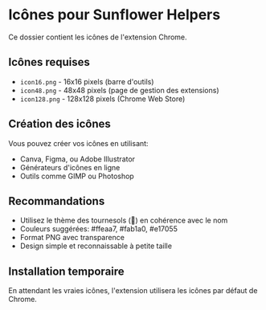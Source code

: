 # Icônes pour Sunflower Helpers

Ce dossier contient les icônes de l'extension Chrome.

## Icônes requises

- `icon16.png` - 16x16 pixels (barre d'outils)
- `icon48.png` - 48x48 pixels (page de gestion des extensions)
- `icon128.png` - 128x128 pixels (Chrome Web Store)

## Création des icônes

Vous pouvez créer vos icônes en utilisant:
- Canva, Figma, ou Adobe Illustrator
- Générateurs d'icônes en ligne
- Outils comme GIMP ou Photoshop

## Recommandations

- Utilisez le thème des tournesols (🌻) en cohérence avec le nom
- Couleurs suggérées: #ffeaa7, #fab1a0, #e17055
- Format PNG avec transparence
- Design simple et reconnaissable à petite taille

## Installation temporaire

En attendant les vraies icônes, l'extension utilisera les icônes par défaut de Chrome.
